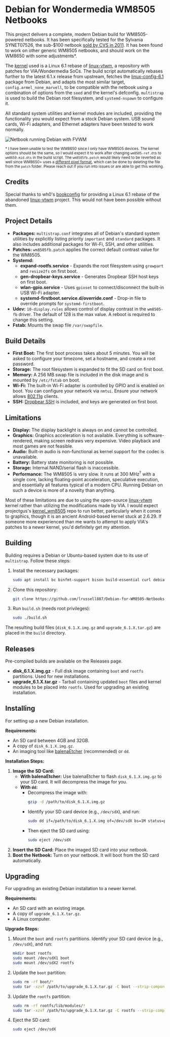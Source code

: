 # Debian for Wondermedia WM8505 Netbooks
This project delivers a complete, modern Debian build for WM8505-powered netbooks. It has been specifically tested for the Sylvania SYNET07526, the sub-$100 netbook [sold by CVS in 2011](https://www.yourwarrantyisvoid.com/2011/01/08/hardware-pr0n-sylvania-netbook-from-cvs/). It has been found to work on other generic WM8505 netbooks, and should work on the WM8650 with some adjustments*.

The [kernel](https://github.com/lrussell887/linux-vtwm) used is a Linux 6.1 rebase of [linux-vtwm](https://github.com/linux-wmt/linux-vtwm), a repository with patches for VIA/Wondermedia SoCs. The build script automatically rebases further to the latest 6.1.x release from upstream, fetches the [linux-config-6.1](https://packages.debian.org/bookworm/armel/linux-config-6.1) package from Debian, and adapts the most similar target, `config.armel_none_marvell`, to be compatible with the netbook using a combination of options from the `seed` and the kernel's defconfig. `multistrap` is used to build the Debian root filesystem,  and `systemd-nspawn` to configure it.

All standard system utilities and kernel modules are included, providing the functionality you would expect from a stock Debian system. USB sound cards, Wi-Fi adapters, and Ethernet adapters have been tested to work normally.

![Netbook running Debian with FVWM](https://i.imgur.com/3693XlO.png)

<sub>\* I have been unable to test the WM8650 since I only have WM8505 devices. The kernel options should be the same, so I would expect it to work after changing `wm8505-ref.dtb` to `wm8650-mid.dts` in the build script. The `wm8505fb.patch` would likely need to be reverted as well since WM8650+ uses a [different pixel format](https://groups.google.com/d/msg/vt8500-wm8505-linux-kernel/-5V20yDM4jQ/sjlXNF8PAwAJ), which can be done by deleting the file from the `patch` folder. Please reach out if you run into issues or are able to get this working.</sub>

## Credits
Special thanks to wh0's [bookconfig](https://github.com/wh0/bookconfig) for providing a Linux 6.1 rebase of the abandoned [linux-vtwm](https://github.com/linux-wmt/linux-vtwm) project. This would not have been possible without them.

## Project Details
- **Packages:** `multistrap.conf` integrates all of Debian's standard system utilities by explicitly listing priority `important` and `standard` packages. It also includes additional packages for Wi-Fi, SSH, and other utilities.
- **Patches:** `wm8505fb.patch` applies the correct default contrast value for the WM8505.
- **Systemd:**
    - **expand-rootfs.service** - Expands the root filesystem using `growpart` and `resize2fs` on first boot.
    - **gen-dropbear-keys.service** - Generates Dropbear SSH host keys on first boot.
    - **wlan-gpio.service** -  Uses `gpioset` to connect/disconnect the built-in USB Wi-Fi adapter.
    - **systemd-firstboot.service.d/override.conf** - Drop-in file to override prompts for `systemd-firstboot`.
- **Udev:** `10-display.rules` allows control of display contrast in the `wm8505-fb` driver. The default of 128 is the max value. A reboot is required to change this setting.
- **Fstab:** Mounts the swap file `/var/swapfile`.

## Build Details
- **First Boot:** The first boot process takes about 5 minutes. You will be asked to configure your timezone, set a hostname, and create a root password.
- **Storage:** The root filesystem is expanded to fit the SD card on first boot.
- **Memory:** A 256 MB swap file is included in the disk image and is mounted by `/etc/fstab` on boot.
- **Wi-Fi:** The built-in Wi-Fi adapter is controlled by GPIO and is enabled on boot. You can configure your network via `nmtui`. Ensure your network allows [802.11g](https://en.wikipedia.org/wiki/IEEE_802.11g-2003) clients.
- **SSH:** [Dropbear SSH](https://matt.ucc.asn.au/dropbear/dropbear.html) is included, and keys are generated on first boot.

## Limitations
- **Display:** The display backlight is always on and cannot be controlled.
- **Graphics:** Graphics acceleration is not available. Everything is software-rendered, making screen redraws very expensive. Video playback and most games are not feasible.
- **Audio:** Built-in audio is non-functional as kernel support for the codec is unavailable.
- **Battery:** Battery state monitoring is not possible.
- **Storage:** Internal NAND/serial flash is inaccessible.
- **Performance:** The WM8505 is very slow. It runs at 300 MHz<sup>?</sup> with a single core, lacking floating-point acceleration, speculative execution, and essentially all features typical of a modern CPU. Running Debian on such a device is more of a novelty than anything.

Most of these limitations are due to using the open-source [linux-vtwm](https://github.com/linux-wmt/linux-vtwm) kernel rather than utilizing the modifications made by VIA. I would expect projectgus's [kernel_wm8505](https://github.com/projectgus/kernel_wm8505) repo to run better, particularly when it comes to graphics, though it is an ancient Android-based kernel stuck at 2.6.29. If someone more experienced than me wants to attempt to apply VIA's patches to a newer kernel, you'd definitely get my attention.

## Building
Building requires a Debian or Ubuntu-based system due to its use of `multistrap`. Follow these steps:
1. Install the necessary packages:
    ```bash
    sudo apt install bc binfmt-support bison build-essential curl debian-archive-keyring dosfstools e2fsprogs flex gcc-arm-linux-gnueabi git jq libssl-dev lynx multistrap parted pigz qemu-user-static systemd-container u-boot-tools zerofree
    ```
2. Clone this repository:
    ```bash
    git clone https://github.com/lrussell887/Debian-for-WM8505-Netbooks.git
    ```
3. Run `build.sh` (needs root privileges):
    ```bash
    sudo ./build.sh
    ```
The resulting build files (`disk_6.1.X.img.gz` and `upgrade_6.1.X.tar.gz`) are placed in the `build` directory.

## Releases
Pre-compiled builds are available on the Releases page.
- **disk_6.1.X.img.gz** - Full disk image containing `boot` and `rootfs` partitions. Used for new installations.
- **upgrade_6.1.X.tar.gz** - Tarball containing updated `boot` files and kernel modules to be placed into `rootfs`. Used for upgrading an existing installation.

## Installing
For setting up a new Debian installation.

**Requirements:**
- An SD card between 4GB and 32GB.
- A copy of `disk_6.1.X.img.gz`.
- An imaging tool like [balenaEtcher](https://www.balena.io/etcher) (recommended) or `dd`.

**Installation Steps:**
1. **Image the SD Card:**
    - **With balenaEtcher:** Use balenaEtcher to flash `disk_6.1.X.img.gz` to your SD card. It will decompress the image for you.
    - **With `dd`:**
        - Decompress the image with:
            ```bash
            gzip -d /path/to/disk_6.1.X.img.gz
            ```
        - Identify your SD card device (e.g., `/dev/sdX`), and run:
            ```bash
            sudo dd if=/path/to/disk_6.1.X.img of=/dev/sdX bs=1M status=progress
            ```
        - Then eject the SD card using:
            ```bash
            sudo eject /dev/sdX
            ```
2. **Insert the SD Card:** Place the imaged SD card into your netbook.
3. **Boot the Netbook:** Turn on your netbook. It will boot from the SD card automatically.

## Upgrading
For upgrading an existing Debian installation to a newer kernel.

**Requirements:**
- An SD card with an existing image.
- A copy of `upgrade_6.1.X.tar.gz`.
- A Linux computer.

**Upgrade Steps:**
1. Mount the `boot` and `rootfs` partitions. Identify your SD card device (e.g., `/dev/sdX`), and run:
    ```bash
    mkdir boot rootfs
    sudo mount /dev/sdX1 boot
    sudo mount /dev/sdX2 rootfs
    ```
2. Update the `boot` partition:
    ```bash
    sudo rm -rf boot/*
    sudo tar -xzvf /path/to/upgrade_6.1.X.tar.gz -C boot --strip-components=1 boot
    ```
3. Update the `rootfs` partition:
    ```bash
    sudo rm -rf rootfs/lib/modules/*
    sudo tar -xzvf /path/to/upgrade_6.1.X.tar.gz -C rootfs --strip-components=1 --skip-old-files rootfs
    ```
4. Eject the SD card:
    ```bash
    sudo eject /dev/sdX
    ```
